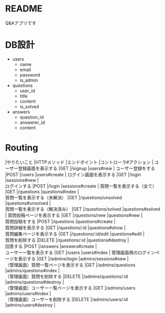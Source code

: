 # README

Q&Aアプリです

# DB設計
* users
  * name
  * email
  * password
  * is_admin
* questions
  * user_id
  * title
  * content
  * is_solved
* answers
  * question_id
  * answerer_id
  * content

# Routing
|やりたいこと	|HTTPメソッド	|エンドポイント	|コントローラ#アクション |
ユーザー登録画面を表示する |GET	|/signup	|users#new |
ユーザー登録をする |POST |/users |users#create |
ログイン画面を表示する |GET |/login |sessions#new |	
ログインする |POST |/login |sessions#create |	
質問一覧を表示する（全て） |GET |/questions |questions#index |	
質問一覧を表示する（未解決） |GET |/questions/unsolved |questions#unsolved |	
質問一覧を表示する（解決済み） |GET |/questions/solved |questions#solved |	
質問投稿ページを表示する |GET |/questions/new |questions#new |	
質問投稿をする |POST |/questions |questions#create |	
質問詳細を表示する |GET |/questions/:id |questions#show |	
質問編集ページを表示する |GET |/questions/:id/edit |questions#edit |	
質問を削除する |DELETE |/questions/:id |questions#destroy |	
回答する |POST |/answers |answers#create |	
ユーザー一覧を表示する |GET |/users |users#index |	
管理画面用のログインページを表示する |GET |/admins/login |admins/sessions#new |	
（管理画面）質問一覧ページを表示する |GET |/admins/questions |admins/questions#index |	
（管理画面）質問を削除する |DELETE |/admins/questions/:id |admins/questions#destroy |	
（管理画面）ユーザー一覧ページを表示する |GET |/admins/users |admins/users#index |	
（管理画面）ユーザーを削除する |DELETE |/admins/users/:id |admins/users#destroy |